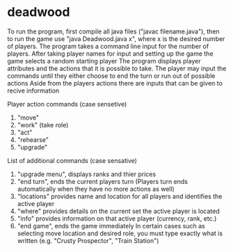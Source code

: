 # deadwood
To run the program, first compile all java files ("javac filename.java"), then to run the game use "java Deadwood.java x", where x is the desired number of players.
The program takes a command line input for the number of players.
After taking player names for input and setting up the game the game selects a random starting player
The program displays player attributes and the actions that it is possible to take.
The player may input the commands until they either choose to end the turn or run out of possible actions
Aside from the players actions there are inputs that can be given to recive information

Player action commands (case sensetive)
1. "move"
2. "work" (take role)
3. "act"
4. "rehearse"
5. "upgrade"

   
List of additional commands (case sensative)
1. "upgrade menu", displays ranks and thier prices
2. "end turn", ends the current players turn (Players turn ends automatically when they have no more actions as well)
3. "locations" provides name and location for all players and identifies the active player
4. "where" provides details on the current set the active player is located
5. "info" provides information on that active player (currency, rank, etc.)
6. "end game", ends the game immediately
In certain cases such as selecting move location and desired role, you must type exactly what is written (e.g. "Crusty Prospector", "Train Station")
